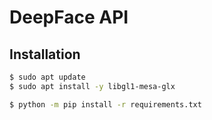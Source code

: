 # DeepFace API

## Installation

```bash
$ sudo apt update
$ sudo apt install -y libgl1-mesa-glx

$ python -m pip install -r requirements.txt
```